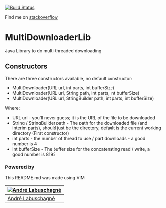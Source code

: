  
[![Build Status](https://travis-ci.org/TungstenX/MultiDownloaderLib.svg?branch=master)](https://travis-ci.org/TungstenX/MultiDownloaderLib)

Find me on [stackoverflow](http://stackoverflow.com/users/537566/tungstenx)

# MultiDownloaderLib
Java Library to do multi-threaded downloading

## Constructors

There are three constructors available, no default constructor:
- MultiDownloader(URL url, int parts, int bufferSize)
- MultiDownloader(URL url, String path, int parts, int bufferSize)
- MultiDownloader(URL url, StringBuilder path, int parts, int bufferSize)

Where:
- URL url - you'll never guess; it is the URL of the file to be downloaded
- String / StringBuilder path - The path for the downloaded file (and interim parts), should just be the directory, default is the current working directory (First constructor)
- int parts - the number of thread to use / part downloads - a good number is 4 
- int bufferSize - The buffer size for the concatenating read / write, a good number is 8192

### Powered by
This README.md was made using VIM

[![Andr&#233; Labuschagn&#233;](http://gravatar.com/avatar/88ebc726d33c8ddba2534d1d6f93e638?s=144)](https://www.ParanoidAndroid.co.za) |
---|
[Andr&#233; Labuschagn&#233;](https://www.ParanoidAndroid.co.za) | 

